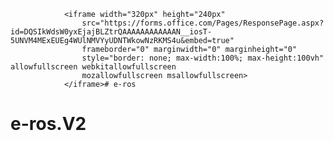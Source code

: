 <!-- Microsoft Forms Integration -->
                <iframe width="320px" height="240px"
                    src="https://forms.office.com/Pages/ResponsePage.aspx?id=DQSIkWdsW0yxEjajBLZtrQAAAAAAAAAAAAN__iosT-5UNVM4MExEUEg4WUlNMVYyUDNTWkowNzRKMS4u&embed=true"
                    frameborder="0" marginwidth="0" marginheight="0"
                    style="border: none; max-width:100%; max-height:100vh" allowfullscreen webkitallowfullscreen
                    mozallowfullscreen msallowfullscreen>
                </iframe># e-ros
# e-ros.V2
